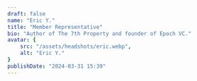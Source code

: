 ```yaml
---
draft: false
name: "Eric Y."
title: "Member Representative"
bio: "Author of The 7th Property and founder of Epoch VC."
avatar: {
    src: "/assets/headshots/eric.webp",
    alt: "Eric Y."
}
publishDate: "2024-03-31 15:39"
---
```

